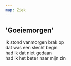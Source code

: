 ```yaml
---
map: Ziek
---
```


## 'Goeiemorgen'

Ik stond vanmorgen brak op \
dat was een slecht begin \
had ik dat niet gedaan \
had ik het beter naar mijn zin
